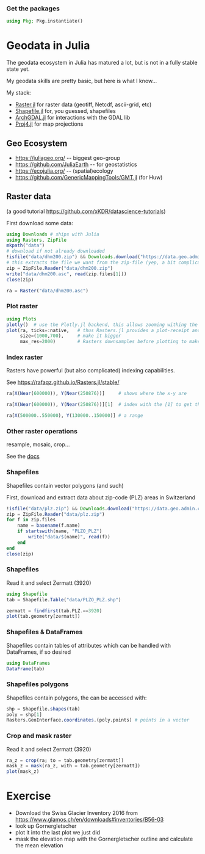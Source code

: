 ### Get the packages

````julia
using Pkg; Pkg.instantiate()
````

# Geodata in Julia

The geodata ecosystem in Julia has matured a lot, but is not in a fully stable state yet.

My geodata skills are pretty basic, but here is what I know...

My stack:
- [Raster.jl](https://github.com/rafaqz/Rasters.jl) for raster data (geotiff, Netcdf, ascii-grid, etc)
- [Shapefile.jl](https://github.com/JuliaGeo/Shapefile.jl) for, you guessed, shapefiles
- [ArchGDAL.jl](https://github.com/yeesian/ArchGDAL.jl) for interactions with the GDAL lib
- [Proj4.jl](https://github.com/JuliaGeo/Proj.jl) for map projections

## Geo Ecosystem

- https://juliageo.org/ -- biggest geo-group
- https://github.com/JuliaEarth -- for geostatistics
- https://ecojulia.org/ -- (spatial)ecology
- https://github.com/GenericMappingTools/GMT.jl (for Huw)

## Raster data

(a good tutorial https://github.com/xKDR/datascience-tutorials)

First download some data:

````julia
using Downloads # ships with Julia
using Rasters, ZipFile
mkpath("data")
# download if not already downloaded
!isfile("data/dhm200.zip") && Downloads.download("https://data.geo.admin.ch/ch.swisstopo.digitales-hoehenmodell_25/data.zip", "data/dhm200.zip")
# this extracts the file we want from the zip-file (yep, a bit complicated)
zip = ZipFile.Reader("data/dhm200.zip")
write("data/dhm200.asc", read(zip.files[1]))
close(zip)

ra = Raster("data/dhm200.asc")
````

### Plot raster

````julia
using Plots
plotly()  # use the Plotly.jl backend, this allows zooming withing the Jupyter notebook
plot(ra, ticks=:native,   # thus Rasters.jl provides a plot-receipt and plotting is easy
     size=(1000,700),     # make it bigger
     max_res=2000)        # Rasters downsamples before plotting to make plotting faster.  Max number of gridpoints
````

### Index raster

Rasters have powerful (but also complicated) indexing capabilities.

See https://rafaqz.github.io/Rasters.jl/stable/

````julia
ra[X(Near(600000)), Y(Near(250876))]     # shows where the x-y are
````

````julia
ra[X(Near(600000)), Y(Near(250876))][1]  # index with the [1] to get the value out
````

````julia
ra[X(500000..550000), Y(130000..150000)] # a range
````

### Other raster operations

resample, mosaic, crop...

See the [docs](https://rafaqz.github.io/Rasters.jl/stable/#Methods-that-change-the-reslolution-or-extent-of-an-object)

### Shapefiles

Shapefiles contain vector polygons (and such)

First, download and extract data about zip-code (PLZ) areas in Switzerland

````julia
!isfile("data/plz.zip") && Downloads.download("https://data.geo.admin.ch/ch.swisstopo-vd.ortschaftenverzeichnis_plz/PLZO_SHP_LV03.zip", "data/plz.zip")
zip = ZipFile.Reader("data/plz.zip")
for f in zip.files
    name = basename(f.name)
    if startswith(name, "PLZO_PLZ")
        write("data/$(name)", read(f))
    end
end
close(zip)
````

### Shapefiles

Read it and select Zermatt (3920)

````julia
using Shapefile
tab = Shapefile.Table("data/PLZO_PLZ.shp")

zermatt = findfirst(tab.PLZ.==3920)
plot(tab.geometry[zermatt])
````

### Shapefiles & DataFrames

Shapefiles contain tables of attributes which can be handled with DataFrames, if so desired

````julia
using DataFrames
DataFrame(tab)
````

### Shapefiles polygons

Shapefiles contain polygons, the can be accessed with:

````julia
shp = Shapefile.shapes(tab)
poly = shp[1]
Rasters.GeoInterface.coordinates.(poly.points) # points in a vector
````

### Crop and mask raster

Read it and select Zermatt (3920)

````julia
ra_z = crop(ra; to = tab.geometry[zermatt])
mask_z = mask(ra_z, with = tab.geometry[zermatt])
plot(mask_z)
````

# Exercise

- Download the Swiss Glacier Inventory 2016 from https://www.glamos.ch/en/downloads#inventories/B56-03
- look up Gornergletscher
- plot it into the last plot we just did
- mask the elevation map with the Gornergletscher outline and calculate the mean elevation

